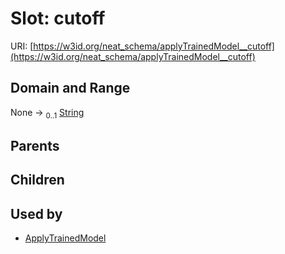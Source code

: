 
# Slot: cutoff




URI: [https://w3id.org/neat_schema/applyTrainedModel__cutoff](https://w3id.org/neat_schema/applyTrainedModel__cutoff)


## Domain and Range

None &#8594;  <sub>0..1</sub> [String](types/String.md)

## Parents


## Children


## Used by

 * [ApplyTrainedModel](ApplyTrainedModel.md)
